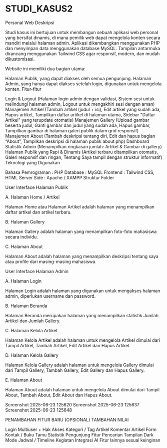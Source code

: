 # STUDI_KASUS2

Personal Web
Deskripsi

Studi kasus ini bertujuan untuk membangun sebuah aplikasi web personal yang bersifat dinamis, di mana pemilik web dapat mengelola konten secara mandiri melalui halaman admin. Aplikasi dikembangkan menggunakan PHP dan menyimpan data menggunakan database MySQL. Tampilan antarmuka dirancang menggunakan Tailwind CSS agar responsif, modern, dan mudah dikustomisasi.

Website ini memiliki dua bagian utama:

Halaman Publik, yang dapat diakses oleh semua pengunjung.
Halaman Admin, yang hanya dapat diakses setelah login, digunakan untuk mengelola konten.
Fitur-fitur

Login & Logout (Halaman login admin dengan validasi, Sistem sesi untuk melindungi halaman admin, Logout untuk mengakhiri sesi dengan aman)
Manajemen Artikel (Tambah artikel (judul + isi), Edit artikel yang sudah ada, Hapus artikel, Tampilkan daftar artikel di halaman utama, Sidebar "Daftar Artikel" yang terupdate otomatis)
Manajemen Gallery (Upload gambar beserta judul, Ganti gambar dan judul yang sudah ada, Hapus gambar, Tampilkan gambar di halaman galeri publik dalam grid responsif)
Manajemen About (Tambah deskripsi tentang diri, Edit dan hapus bagian “About”, Tampilkan deskripsi di halaman publik about.php)
Dashboard Statistik Admin (Menampilkan ringkasan jumlah: Artikel & Gambar di gallery)
Halaman Publik yang Rapi & Dinamis (Artikel terbaru ditampilkan otomatis, Galeri responsif dan ringan, Tentang Saya tampil dengan struktur informatif)
Teknologi yang Digunakan

Bahasa Pemrograman : PHP
Database : MySQL
Frontend : Tailwind CSS, HTML
Server Side : Apache / XAMPP
Struktur Folder



User Interface Halaman Publik

A. Halaman Home / Artikel

Halaman Home atau Halaman Artikel adalah halaman yang menampilkan daftar artikel dan artikel terbaru.



B. Halaman Gallery

Halaman Gallery adalah halaman yang menampilkan foto-foto mahasiswa secara individu.



C. Halaman About

Halaman About adalah halaman yang menampilkan deskripsi tentang saya atau profile dari masing-masing mahasiswa.



User Interface Halaman Admin

A. Halaman Login

Halaman Login adalah halaman yang digunakan untuk mengakses halaman admin, diperlukan username dan password.



B. Halaman Beranda

Halaman Beranda merupakan halaman yang menampilkan statistik Jumlah Artikel dan Jumlah Gallery.



C. Halaman Kelola Artikel

Halaman Kelola Artikel adalah halaman untuk mengelola Artikel dimulai dari Tampil Artikel, Tambah Artikel, Edit Artikel dan Hapus Artikel.



D. Halaman Kelola Gallery

Halaman Kelola Gallery adalah halaman untuk mengelola Gallery dimulai dari Tampil Gallery, Tambah Gallery, Edit Gallery dan Hapus Gallery.



E. Halaman About

Halaman About adalah halaman untuk mengelola About dimulai dari Tampil About, Tambah About, Edit About dan Hapus About.

Screenshot 2025-06-23 125620 Screenshot 2025-06-23 125637 Screenshot 2025-06-23 125648

PENAMBAHAN FITUR BARU (OPSIONAL) TAMBAHAN NILAI

Login Multiuser + Hak Akses
Kategori / Tag Artikel
Komentar Artikel
Form Kontak / Buku Tamu
Statistik Pengunjung
Fitur Pencarian
Tampilan Dark Mode
Jadwal / Timeline Kegiatan
Integrasi AI
Fitur lainnya sesuai keinginan

